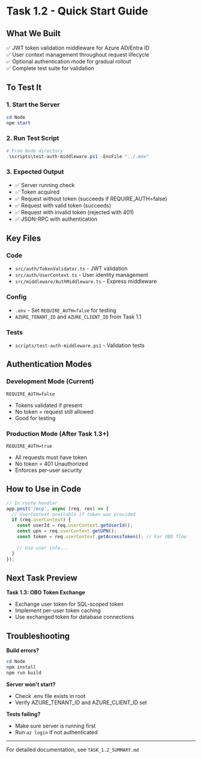 # Task 1.2 - Quick Start Guide

## What We Built
✅ JWT token validation middleware for Azure AD/Entra ID  
✅ User context management throughout request lifecycle  
✅ Optional authentication mode for gradual rollout  
✅ Complete test suite for validation  

## To Test It

### 1. Start the Server
```powershell
cd Node
npm start
```

### 2. Run Test Script
```powershell
# From Node directory
.\scripts\test-auth-middleware.ps1 -EnvFile "../.env"
```

### 3. Expected Output
- ✅ Server running check
- ✅ Token acquired
- ✅ Request without token (succeeds if REQUIRE_AUTH=false)
- ✅ Request with valid token (succeeds)
- ✅ Request with invalid token (rejected with 401)
- ✅ JSON-RPC with authentication

## Key Files

### Code
- `src/auth/TokenValidator.ts` - JWT validation
- `src/auth/UserContext.ts` - User identity management
- `src/middleware/AuthMiddleware.ts` - Express middleware

### Config
- `.env` - Set `REQUIRE_AUTH=false` for testing
- `AZURE_TENANT_ID` and `AZURE_CLIENT_ID` from Task 1.1

### Tests
- `scripts/test-auth-middleware.ps1` - Validation tests

## Authentication Modes

### Development Mode (Current)
```properties
REQUIRE_AUTH=false
```
- Tokens validated if present
- No token = request still allowed
- Good for testing

### Production Mode (After Task 1.3+)
```properties
REQUIRE_AUTH=true
```
- All requests must have token
- No token = 401 Unauthorized
- Enforces per-user security

## How to Use in Code

```typescript
// In route handler
app.post('/mcp', async (req, res) => {
  // UserContext available if token was provided
  if (req.userContext) {
    const userId = req.userContext.getUserId();
    const upn = req.userContext.getUPN();
    const token = req.userContext.getAccessToken(); // For OBO flow
    
    // Use user info...
  }
});
```

## Next Task Preview

**Task 1.3: OBO Token Exchange**
- Exchange user token for SQL-scoped token
- Implement per-user token caching
- Use exchanged token for database connections

## Troubleshooting

**Build errors?**
```powershell
cd Node
npm install
npm run build
```

**Server won't start?**
- Check .env file exists in root
- Verify AZURE_TENANT_ID and AZURE_CLIENT_ID set

**Tests failing?**
- Make sure server is running first
- Run `az login` if not authenticated

---

For detailed documentation, see `TASK_1.2_SUMMARY.md`
